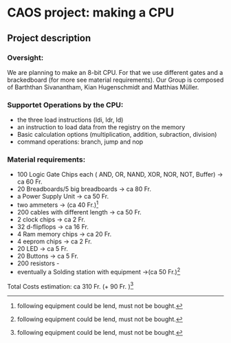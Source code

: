 
# CAOS project: making a CPU
## Project description

### Oversight:
We are planning to make an 8-bit CPU. For that we use different gates and a brackedboard (for more see material requirements). Our Group is composed of  Barththan Sivanantham, Kian Hugenschmidt and Matthias Müller.

### Supportet Operations by the CPU:
* the three load instructions (ldi, ldr, ld)
* an instruction to load data from the registry on the memory
* Basic calculation options (multiplication, addition, subraction, division)
* command operations: branch, jump and nop

### Material requirements:
* 100 Logic Gate Chips each ( AND, OR, NAND, XOR, NOR, NOT, Buffer)											-> ca 60 Fr.
* 20 Breadboards/5 big breadboards 	-> ca 80 Fr.
* a Power Supply Unit							-> ca 50 Fr.
* two ammeters										-> (ca 40 Fr.)[^1]
* 200 cables with different length		-> ca 50 Fr.
* 2 clock chips										-> ca 2 Fr.
* 32 d-flipflops										-> ca 16 Fr.
* 4 Ram memory chips							-> ca 20 Fr.
* 4 eeprom chips									-> ca 2 Fr.
* 20 LED 												-> ca 5 Fr.
* 20 Buttons											-> ca 5 Fr.
* 200 resistors										-
* eventually a Solding station with equipment ->(ca 50 Fr.)[^1]

Total Costs estimation:  ca 310 Fr. (+ 90 Fr. )[^1]


[^1]: following equipment could be lend, must not be bought.
<!--stackedit_data:
eyJoaXN0b3J5IjpbMTc1OTI3NTE2OCwxNjE1MjM0MzQ5LDE4NT
A3MTk4MzksOTAyMjcwODUxLDEwNzYwMDc4MzEsLTE2Njg2OTA0
MDIsMTQ2NjkzNDEyNywxMzA4NjU2MTAwLDEzMzEwMTM5MDksLT
E4MDQxNzgyMjksLTkwMjE0NTAxMywtMjEzOTExNDYyOCwxOTEy
NTg4NzMzLDczMDk5ODExNl19
-->